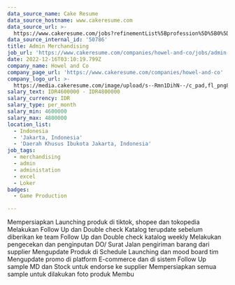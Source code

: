 ```yaml
---
data_source_name: Cake Resume
data_source_hostname: www.cakeresume.com
data_source_url: >-
  https://www.cakeresume.com/jobs?refinementList%5Bprofession%5D%5B0%5D=game-production&range%5Bsalary_range%5D%5Bmin%5D=1000000
data_source_internal_id: '50786'
title: Admin Merchandising
job_url: 'https://www.cakeresume.com/companies/howel-and-co/jobs/admin-merchandising'
date: 2022-12-16T03:10:19.799Z
company_name: Howel and Co
company_page_url: 'https://www.cakeresume.com/companies/howel-and-co'
company_logo_url: >-
  https://media.cakeresume.com/image/upload/s--Rmn1DihN--/c_pad,fl_png8,h_200,w_200/v1671158047/ytizarijq48dqbfh24v5.png
salary_text: IDR4600000 - IDR4800000
salary_currency: IDR
salary_type: per_month
salary_min: 4600000
salary_max: 4800000
location_list:
  - Indonesia
  - 'Jakarta, Indonesia'
  - 'Daerah Khusus Ibukota Jakarta, Indonesia'
job_tags:
  - merchandising
  - admin
  - administation
  - excel
  - Loker
badges:
  - Game Production

---
```


Mempersiapkan Launching produk di tiktok, shopee dan tokopedia Melakukan Follow Up dan Double check Katalog terupdate sebelum diberikan ke team Follow Up dan Double check katalog weekly Melakukan pengecekan dan penginputan DO/ Surat Jalan pengiriman barang dari supplier Mengupdate Produk di Schedule Launching dan mood board tim Mengupdate promo di platform E-commerce dan di sistem Follow Up sample MD dan Stock untuk endorse ke supplier Mempersiapkan semua sample untuk dilakukan foto produk Membu